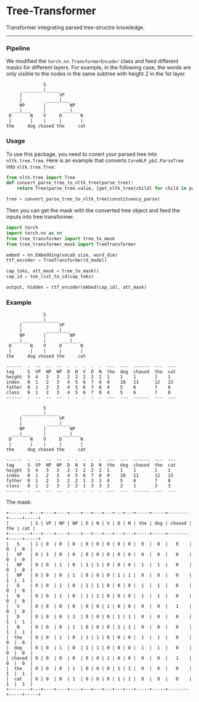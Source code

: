 # Tree-Transformer
Transformer integrating parsed tree-structre knowledge.


---
### Pipeline
We modified the ```torch.nn.TransformerEncoder``` class and feed different masks for different layers. For example, in the following case, the words are only visible to the nodes in the same subtree with height 2 in the 1st layer. 
```
              S               
      ________|_____           
     |              VP        
     |         _____|___       
     NP       |         NP    
  ___|___     |      ___|___   
 D       N    V     D       N 
 |       |    |     |       |  
the     dog chased the     cat
```

### Usage
To use this package, you need to conert your parsed tree into ```nltk.tree.Tree```. Here is an example that converts ```CoreNLP_pb2.ParseTree``` into ```nltk.tree.Tree```:

```python
from nltk.tree import Tree
def convert_parse_tree_to_nltk_tree(parse_tree):
    return Tree(parse_tree.value, [get_nltk_tree(child) for child in parse_tree.child]) if parse_tree.child else parse_tree.value

tree = convert_parse_tree_to_nltk_tree(constituency_parse)
```

Then you can get the mask with the converted tree object and feed the inputs into tree transformer.

```python
import torch
import torch.nn as nn
from tree_transformer import tree_to_mask
from tree_transformer_mask import TreeTransformer

embed = nn.Embedding(vocab_size, word_dim)
ttf_encoder = TreeTransformer(d_model)

cap_toks, att_mask = tree_to_mask()
cap_id = tok_list_to_id(cap_toks)

output, hidden = ttf_encoder(embed(cap_id), att_mask)
```

### Example

```
              S               
      ________|_____           
     |              VP        
     |         _____|___       
     NP       |         NP    
  ___|___     |      ___|___   
 D       N    V     D       N 
 |       |    |     |       |  
the     dog chased the     cat

------  -  --  --  --  -  -  -  -  -  ---  ---  ------  ---  ---
tag     S  VP  NP  NP  D  N  V  D  N  the  dog  chased  the  cat
height  5  4   3   3   2  2  2  2  2  1    1    1       1    1
index   0  1   2   3   4  5  6  7  8  9    10   11      12   13
father  0  1   2   3   4  5  6  7  8  4    5    6       7    8
class   0  1   2   3   4  5  6  7  8  4    5    6       7    8
------  -  --  --  --  -  -  -  -  -  ---  ---  ------  ---  ---
```
```
              S               
      ________|_____           
     |              VP        
     |         _____|___       
     NP       |         NP    
  ___|___     |      ___|___   
 D       N    V     D       N 
 |       |    |     |       |  
the     dog chased the     cat

------  -  --  --  --  -  -  -  -  -  ---  ---  ------  ---  ---
tag     S  VP  NP  NP  D  N  V  D  N  the  dog  chased  the  cat
height  5  4   3   3   2  2  2  2  2  1    1    1       1    1
index   0  1   2   3   4  5  6  7  8  9    10   11      12   13
father  0  1   2   3   2  2  1  3  3  4    5    6       7    8
class   0  1   2   3   2  2  1  3  3  2    2    1       3    3
------  -  --  --  --  -  -  -  -  -  ---  ---  ------  ---  ---
```

The mask:
```
+--------+---+----+----+----+---+---+---+---+---+-----+-----+--------+-----+-----+
|        | S | VP | NP | NP | D | N | V | D | N | the | dog | chased | the | cat |
+--------+---+----+----+----+---+---+---+---+---+-----+-----+--------+-----+-----+
|   S    | 1 | 0  | 0  | 0  | 0 | 0 | 0 | 0 | 0 |  0  |  0  |   0    |  0  |  0  |
|   VP   | 0 | 1  | 0  | 0  | 0 | 0 | 0 | 0 | 0 |  0  |  0  |   0    |  0  |  0  |
|   NP   | 0 | 0  | 1  | 0  | 1 | 1 | 0 | 0 | 0 |  1  |  1  |   0    |  0  |  0  |
|   NP   | 0 | 0  | 0  | 1  | 0 | 0 | 0 | 1 | 1 |  0  |  0  |   0    |  1  |  1  |
|   D    | 0 | 0  | 1  | 0  | 1 | 1 | 0 | 0 | 0 |  1  |  1  |   0    |  0  |  0  |
|   N    | 0 | 0  | 1  | 0  | 1 | 1 | 0 | 0 | 0 |  1  |  1  |   0    |  0  |  0  |
|   V    | 0 | 0  | 0  | 0  | 0 | 0 | 1 | 0 | 0 |  0  |  0  |   1    |  0  |  0  |
|   D    | 0 | 0  | 0  | 1  | 0 | 0 | 0 | 1 | 1 |  0  |  0  |   0    |  1  |  1  |
|   N    | 0 | 0  | 0  | 1  | 0 | 0 | 0 | 1 | 1 |  0  |  0  |   0    |  1  |  1  |
|  the   | 0 | 0  | 1  | 0  | 1 | 1 | 0 | 0 | 0 |  1  |  1  |   0    |  0  |  0  |
|  dog   | 0 | 0  | 1  | 0  | 1 | 1 | 0 | 0 | 0 |  1  |  1  |   0    |  0  |  0  |
| chased | 0 | 0  | 0  | 0  | 0 | 0 | 1 | 0 | 0 |  0  |  0  |   1    |  0  |  0  |
|  the   | 0 | 0  | 0  | 1  | 0 | 0 | 0 | 1 | 1 |  0  |  0  |   0    |  1  |  1  |
|  cat   | 0 | 0  | 0  | 1  | 0 | 0 | 0 | 1 | 1 |  0  |  0  |   0    |  1  |  1  |
+--------+---+----+----+----+---+---+---+---+---+-----+-----+--------+-----+-----+
```
